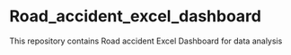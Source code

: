 # Road_accident_excel_dashboard
This repository contains Road accident Excel Dashboard for data analysis
